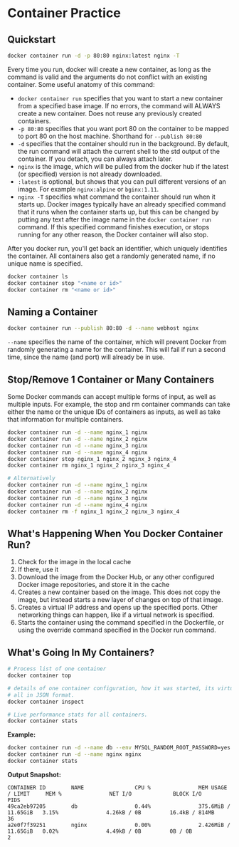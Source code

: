 # Container Practice


## Quickstart

```bash
docker container run -d -p 80:80 nginx:latest nginx -T
```

Every time you run, docker will create a new container, as long as the command
is valid and the arguments do not conflict with an existing container. Some
useful anatomy of this command:

- `docker container run` specifies that you want to start a new container from a
  specified base image. If no errors, the command will ALWAYS create a new
  container. Does not reuse any previously created containers.
- `-p 80:80` specifies that you want port 80 on the container to be mapped to
  port 80 on the host machine. Shorthand for `--publish 80:80`
- `-d` specifies that the container should run in the background. By default,
  the run command will attach the current shell to the std output of the
  container. If you detach, you can always attach later.
- `nginx` is the image, which will be pulled from the docker hub if the latest
  (or specified) version is not already downloaded.
- `:latest` is optional, but shows that you can pull different versions of an
  image. For example `nginx:alpine` or `bginx:1.11`.
- `nginx -T` specifies what command the container should run when it starts up.
  Docker images typically have an already specified command that it runs when
  the container starts up, but this can be changed by putting any text after the
  image name in the `docker container run` command. If this specified command
  finishes execution, or stops running for any other reason, the Docker
  container will also stop.

After you docker run, you'll get back an identifier, which uniquely identifies
the container. All containers also get a randomly generated name, if no unique
name is specified.

```bash
docker container ls
docker container stop "<name or id>"
docker container rm "<name or id>"
```


## Naming a Container

```bash
docker container run --publish 80:80 -d --name webhost nginx
```

`--name` specifies the name of the container, which will prevent Docker from
randomly generating a name for the container. This will fail if run a second
time, since the name (and port) will already be in use.


## Stop/Remove 1 Container or Many Containers

Some Docker commands can accept multiple forms of input, as well as multiple
inputs. For example, the stop and rm container commands can take either the name
or the unique IDs of containers as inputs, as well as take that information for
multiple containers.

```bash
docker container run -d --name nginx_1 nginx
docker container run -d --name nginx_2 nginx
docker container run -d --name nginx_3 nginx
docker container run -d --name nginx_4 nginx
docker container stop nginx_1 nginx_2 nginx_3 nginx_4
docker container rm nginx_1 nginx_2 nginx_3 nginx_4

# Alternatively
docker container run -d --name nginx_1 nginx
docker container run -d --name nginx_2 nginx
docker container run -d --name nginx_3 nginx
docker container run -d --name nginx_4 nginx
docker container rm -f nginx_1 nginx_2 nginx_3 nginx_4
```


## What's Happening When You Docker Container Run?

1. Check for the image in the local cache
  1. If there, use it
  2. Download the image from the Docker Hub, or any other configured Docker
     image repositories, and store it in the cache
2. Creates a new container based on the image. This does not copy the image, but
   instead starts a new layer of changes on top of that image.
4. Creates a virtual IP address and opens up the specified ports. Other
   networking things can happen, like if a virtual network is specified.
5. Starts the container using the command specified in the Dockerfile, or using
   the override command specified in the Docker run command.


## What's Going In My Containers?

```bash
# Process list of one container
docker container top

# details of one container configuration, how it was started, its virtual network information
# all in JSON format.
docker container inspect

# Live performance stats for all containers.
docker container stats
```

**Example:**

```bash
docker container run -d --name db --env MYSQL_RANDOM_ROOT_PASSWORD=yes mysql
docker container run -d --name nginx nginx
docker container stats
```

**Output Snapshot:**

    CONTAINER ID        NAME                CPU %               MEM USAGE / LIMIT     MEM %               NET I/O             BLOCK I/O           PIDS
    49ca2eb97205        db                  0.44%               375.6MiB / 11.65GiB   3.15%               4.26kB / 0B         16.4kB / 814MB      36
    a2e0f7f39251        nginx               0.00%               2.426MiB / 11.65GiB   0.02%               4.49kB / 0B         0B / 0B             2





